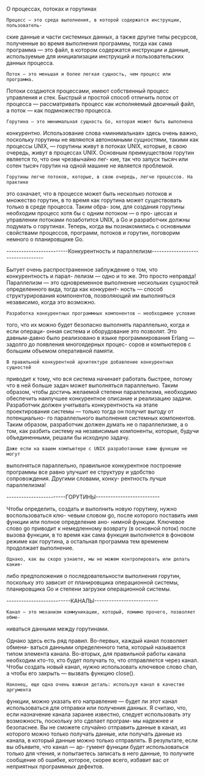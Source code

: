 О процессах, потоках и горутинах   
   
    Процесс — это среда выполнения, в которой содержатся инструкции, пользователь-
ские данные и части системных данных, а также другие типы ресурсов, полученные
во время выполнения программы, тогда как сама программа — это файл, в котором
содержатся инструкции и данные, используемые для инициализации инструкций
и пользовательских данных процесса.

    Поток — это меньшая и более легкая сущность, чем процесс или программа.
Потоки создаются процессами, имеют собственный процесс управления и стек.
Быстрый и простой способ отличить поток от процесса — рассматривать процесс
как исполняемый двоичный файл, а поток — как подмножество процесса.

    Горутина — это минимальная сущность Go, которая может быть выполнена
конкурентно. Использование слова «минимальная» здесь очень важно, поскольку
горутины не являются автономными сущностями, такими как процессы UNIX, —
горутины живут в потоках UNIX, которые, в свою очередь, живут в процессах
UNIX. Основным преимуществом горутин является то, что они чрезвычайно лег-
кие, так что запуск тысяч или сотен тысяч горутин на одной машине не является
проблемой.

    Горутины легче потоков, которые, в свою очередь, легче процессов. На практике
это означает, что в процессе может быть несколько потоков и множество горутин,
в то время как горутина может существовать только в среде процесса. Таким обра-
зом, для создания горутины необходим процесс хотя бы с одним потоком — о про-
цессах и управлении потоками позаботится UNIX, а Go и разработчик должны
подумать о горутинах.
Теперь, когда вы познакомились с основными свойствами процессов, программ,
потоков и горутин, поговорим немного о планировщике Go.


-------------------------Конкурентность и параллелизм----------------------------------

Бытует очень распространенное заблуждение о том, что конкурентность и парал-
лелизм — одно и то же. Это просто неправда! Параллелизм — это одновременное
выполнение нескольких сущностей определенного вида, тогда как конкурент-
ность — способ структурирования компонентов, позволяющий им выполняться
независимо, когда это возможно.

    Разработка конкурентных программных компонентов — необходимое условие
того, что их можно будет безопасно выполнять параллельно, когда и если операци-
онная система и оборудование это позволят. Это давным-давно было реализовано
в языке программирования Erlang — задолго до появления многоядерных процес-
соров и компьютеров с большим объемом оперативной памяти.

    В правильной конкурентной архитектуре добавление конкурентных сущностей
приводит к тому, что вся система начинает работать быстрее, потому что в ней
больше задач может выполняться параллельно. Таким образом, чтобы достичь
желаемой степени параллелизма, необходимо обеспечить наилучшее конкурентное
описание и реализацию задачи. Разработчик должен учитывать конкурентность на
этапе проектирования системы — только тогда он получит выгоду от потенциально-
го параллельного выполнения системных компонентов. Таким образом, разработчик
должен думать не о параллелизме, а о том, как разбить систему на независимые
компоненты, которые, будучи объединенными, решали бы исходную задачу.

    Даже если на вашем компьютере с UNIX разработанные вами функции не могут
выполняться параллельно, правильное конкурентное построение программы все
равно улучшит ее структуру и удобство сопровождения. Другими словами, конку-
рентность лучше параллелизма!


------------------------ГОРУТИНЫ--------------------------

Чтобы определить, создать и выполнить новую горутину, нужно воспользоваться клю-
чевым словом go, после которого поставить имя функции или полное определение ано-
нимной функции. Ключевое слово go приводит к немедленному возврату (в основной
поток) после вызова функции, в то время как сама функция выполняется в фоновом
режиме как горутина, а остальная программа тем временем продолжает выполнение.

    Однако, как вы скоро узнаете, мы не можем контролировать или делать какие-
либо предположения о последовательности выполнения горутин, поскольку это
зависит от планировщика операционной системы, планировщика Go и степени
загрузки операционной системы.


--------------------------КАНАЛЫ--------------------------

    Канал — это механизм коммуникации, который, помимо прочего, позволяет обме-
ниваться данными между горутинами.

Однако здесь есть ряд правил. Во-первых, каждый канал позволяет обмени-
ваться данными определенного типа, который называется типом элемента канала.
Во-вторых, для правильной работы канала необходим кто-то, кто будет получать
то, что отправляется через канал. Чтобы создать новый канал, нужно использовать
ключевое слово chan, а чтобы его закрыть — вызвать функцию close().

    Наконец, еще одна очень важная деталь: используя канал в качестве аргумента
функции, можно указать его направление — будет ли этот канал использоваться для
отправки или получения данных. Я считаю, что, если назначение канала заранее
известно, следует использовать эту возможность, поскольку это сделает програм-
мы надежнее и безопаснее. Вы не сможете случайно отправить данные в канал, из
которого можно только получать данные, или получать данные из канала, в который
данные можно только отправлять. В результате, если вы объявите, что канал — ар-
гумент функции будет использоваться только для чтения, и попытаетесь записать
в него данные, то получите сообщение об ошибке, которое, скорее всего, избавит вас
от неприятных программных дефектов.